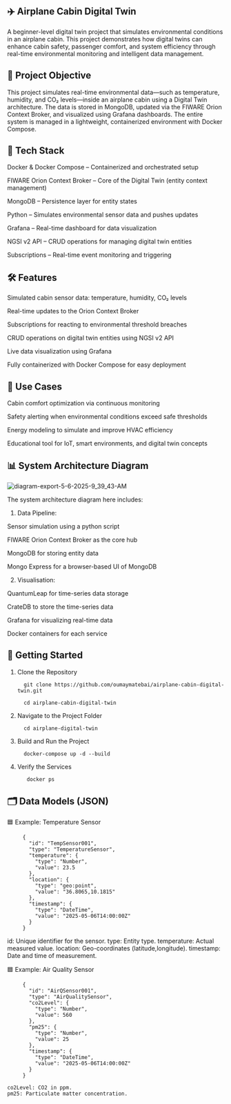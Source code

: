 ✈️ Airplane Cabin Digital Twin
-
A beginner-level digital twin project that simulates environmental conditions in an airplane cabin. This project demonstrates how digital twins can enhance cabin safety, passenger comfort, and system efficiency through real-time environmental monitoring and intelligent data management.


🎯 Project Objective
-
This project simulates real-time environmental data—such as temperature, humidity, and CO₂ levels—inside an airplane cabin using a Digital Twin architecture. The data is stored in MongoDB, updated via the FIWARE Orion Context Broker, and visualized using Grafana dashboards. The entire system is managed in a lightweight, containerized environment with Docker Compose.


🧰 Tech Stack
-
Docker & Docker Compose – Containerized and orchestrated setup

FIWARE Orion Context Broker – Core of the Digital Twin (entity context management)

MongoDB – Persistence layer for entity states

Python – Simulates environmental sensor data and pushes updates

Grafana – Real-time dashboard for data visualization

NGSI v2 API – CRUD operations for managing digital twin entities

Subscriptions – Real-time event monitoring and triggering


🛠️ Features
-
Simulated cabin sensor data: temperature, humidity, CO₂ levels

Real-time updates to the Orion Context Broker

Subscriptions for reacting to environmental threshold breaches

CRUD operations on digital twin entities using NGSI v2 API

Live data visualization using Grafana

Fully containerized with Docker Compose for easy deployment


🧪 Use Cases
-
Cabin comfort optimization via continuous monitoring

Safety alerting when environmental conditions exceed safe thresholds

Energy modeling to simulate and improve HVAC efficiency

Educational tool for IoT, smart environments, and digital twin concepts


📊 System Architecture Diagram
-


![diagram-export-5-6-2025-9_39_43-AM](https://github.com/user-attachments/assets/28ed6e54-ab1a-443d-bdb7-9b4129c6bf0c)


The system architecture diagram here includes:

1. Data Pipeline:
   
  Sensor simulation using a python script
  
  FIWARE Orion Context Broker as the core hub
  
  MongoDB for storing entity data
  
  Mongo Express for a browser-based UI of MongoDB

2. Visualisation:

  QuantumLeap for time-series data storage 
  
  CrateDB to store the time-series data
  
  Grafana for visualizing real-time data
  
  Docker containers for each service


🚀 Getting Started
-

  1. Clone the Repository
  
           git clone https://github.com/oumaymatebai/airplane-cabin-digital-twin.git
           
           cd airplane-cabin-digital-twin
  
  2. Navigate to the Project Folder
  
           cd airplane-digital-twin

  3. Build and Run the Project

           docker-compose up -d --build

 4. Verify the Services

           docker ps


🗂️ Data Models (JSON)
-

🟦 Example: Temperature Sensor

         {
           "id": "TempSensor001",
           "type": "TemperatureSensor",
           "temperature": {
             "type": "Number",
             "value": 23.5
           },
           "location": {
             "type": "geo:point",
             "value": "36.8065,10.1815"
           },
           "timestamp": {
             "type": "DateTime",
             "value": "2025-05-06T14:00:00Z"
           }
         }

id: Unique identifier for the sensor.
type: Entity type. 
temperature: Actual measured value.
location: Geo-coordinates (latitude,longitude).
timestamp: Date and time of measurement.


🟦 Example: Air Quality Sensor

         {
           "id": "AirQSensor001",
           "type": "AirQualitySensor",
           "co2Level": {
             "type": "Number",
             "value": 560
           },
           "pm25": {
             "type": "Number",
             "value": 25
           },
           "timestamp": {
             "type": "DateTime",
             "value": "2025-05-06T14:00:00Z"
           }
         }

    co2Level: CO2 in ppm.
    pm25: Particulate matter concentration.
